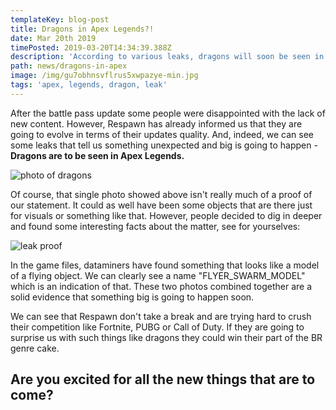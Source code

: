 ```yaml
---
templateKey: blog-post
title: Dragons in Apex Legends?!
date: Mar 20th 2019
timePosted: 2019-03-20T14:34:39.388Z
description: 'According to various leaks, dragons will soon be seen in Apex '
path: news/dragons-in-apex
image: /img/gu7obhnsvflrus5xwpazye-min.jpg
tags: 'apex, legends, dragon, leak'
---
```

After the battle pass update some people were disappointed with the lack of new content. However, Respawn has already informed us that they are going to evolve in terms of their updates quality. And, indeed, we can see some leaks that tell us something unexpected and big is going to happen - **Dragons are to be seen in Apex Legends.**

![photo of dragons](/img/d2cgwnvucaaaw-w.jpg-large.jpeg)

Of course, that single photo showed above isn't really much of a proof of our statement. It could as well have been some objects that are there just for visuals or something like that. However, people decided to dig in deeper and found some interesting facts about the matter, see for yourselves:

![leak proof](/img/dragons-leak.png)

In the game files, dataminers have found something that looks like a model of a flying object. We can clearly see a name "FLYER_SWARM_MODEL" which is an indication of that. These two photos combined together are a solid evidence that something big is going to happen soon.



We can see that Respawn don't take a break and are trying hard to crush their competition like Fortnite, PUBG or Call of Duty. If they are going to surprise us with such things like dragons they could win their part of the BR genre cake.



## Are you excited for all the new things that are to come?
